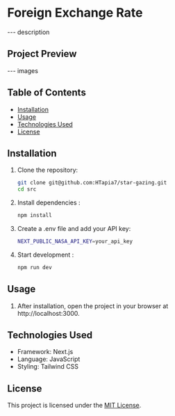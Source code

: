# Foreign Exchange Rate  

--- description 

## Project Preview  

--- images

## Table of Contents  

- [Installation](#installation)  
- [Usage](#usage)  
- [Technologies Used](#technologies-used)  
- [License](#license)  

## Installation  

1. Clone the repository:  
   ```bash  
   git clone git@github.com:HTapia7/star-gazing.git   
   cd src 
2. Install dependencies :  
   ```bash  
   npm install  
3. Create a .env file and add your API key: 
   ```bash
   NEXT_PUBLIC_NASA_API_KEY=your_api_key
4. Start development :  
   ```bash  
   npm run dev
## Usage

1. After installation, open the project in your browser at http://localhost:3000.

## Technologies Used

- Framework: Next.js
- Language: JavaScript
- Styling: Tailwind CSS

## License  

This project is licensed under the [MIT License](https://opensource.org/licenses/MIT).  